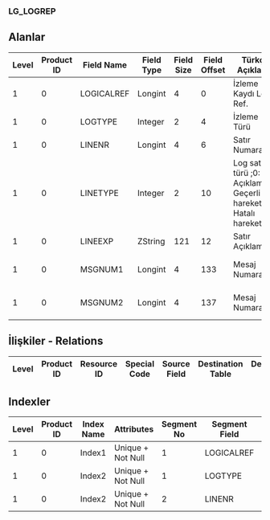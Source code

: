 ### LG_LOGREP

## Alanlar

**Level**|**Product ID**|**Field Name**|**Field Type**|**Field Size**|**Field Offset**|**Türkçe Açıklama**|**Expression**
-----|-----|-----|-----|-----|-----|-----|-----
1|0|LOGICALREF|Longint|4|0|İzleme Kaydı Log. Ref.|LOG Record Logical Reference
1|0|LOGTYPE|Integer|2|4|İzleme Türü|Kept Log Type
1|0|LINENR|Longint|4|6|Satır Numarası|Line Number
1|0|LINETYPE|Integer|2|10|Log satır türü ;0: Açıklama;1: Geçerli hareket;2: Hatalı hareket|Log Line Type ;0: Description;1: Correct Transaction;2: Transaction with error
1|0|LINEEXP|ZString|121|12|Satır Açıklaması|Line Description
1|0|MSGNUM1|Longint|4|133|Mesaj Numarası 1|General Puepose LongInt1
1|0|MSGNUM2|Longint|4|137|Mesaj Numarası 2|General Puepose LongInt2

## İlişkiler - Relations
**Level**|**Product ID**|**Resource ID**|**Special Code**|**Source Field**|**Destination Table**|**Destination Field**|**Relation Type**|**Extra Condition**
-----|-----|-----|-----|-----|-----|-----|-----|-----

## Indexler
**Level**|**Product ID**|**Index Name**|**Attributes**|**Segment No**|**Segment Field**|**Sense**
-----|-----|-----|-----|-----|-----|-----
1|0|Index1|Unique + Not Null|1|LOGICALREF|Ascending
1|0|Index2|Unique + Not Null|1|LOGTYPE|Ascending
1|0|Index2|Unique + Not Null|2|LINENR|Ascending
